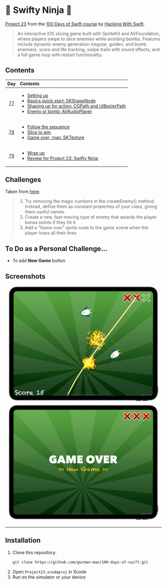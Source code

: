 # 🥷 Swifty Ninja 🥷

[Project 23](https://www.hackingwithswift.com/read/23/overview) from the [100 Days of Swift course](https://www.hackingwithswift.com/100) by [Hacking With Swift](https://www.hackingwithswift.com/).

>An interactive iOS slicing game built with SpriteKit and AVFoundation, where players swipe to slice enemies while avoiding bombs. Features include dynamic enemy generation (regular, golden, and bomb enemies), score and life tracking, swipe trails with sound effects, and a full game loop with restart functionality.

## Contents

|                      Day                      | Contents                                                                                                                                                                                                                                                                                                                                                            |
|:---------------------------------------------:|:--------------------------------------------------------------------------------------------------------------------------------------------------------------------------------------------------------------------------------------------------------------------------------------------------------------------------------------------------------------------|
| [77](https://www.hackingwithswift.com/100/77) | <ul><li>[Setting up](https://www.hackingwithswift.com/read/23/1/setting-up)</li><li>[Basics quick start: SKShapeNode](https://www.hackingwithswift.com/read/23/2)</li><li>[Shaping up for action: CGPath and UIBezierPath](https://www.hackingwithswift.com/read/23/3)</li><li>[Enemy or bomb: AVAudioPlayer](https://www.hackingwithswift.com/read/23/4)</li></ul> |
| [78](https://www.hackingwithswift.com/100/78) | <ul><li>[Follow the sequence](https://www.hackingwithswift.com/read/23/5)</li><li>[Slice to win](https://www.hackingwithswift.com/read/23/6)</li><li>[Game over, man: SKTexture](https://www.hackingwithswift.com/read/23/7)</li></ul>                                                                                                                              |
| [79](https://www.hackingwithswift.com/100/79) | <ul><li>[Wrap up](https://www.hackingwithswift.com/read/23/8)</li><li>[Review for Project 23: Swifty Ninja](https://www.hackingwithswift.com/review/hws/project-23-swifty-ninja)</li></ul>                                                                                                                                                                          |


## Challenges

Taken from [here](https://www.hackingwithswift.com/read/23/8):

>1. Try removing the magic numbers in the createEnemy() method. Instead, define them as constant properties of your class, giving them useful names.
>2. Create a new, fast-moving type of enemy that awards the player bonus points if they hit it.
>3. Add a “Game over” sprite node to the game scene when the player loses all their lives.

## To Do as a Personal Challenge...

- To add **New Game** button

## Screenshots

<div align="center">
  <img src="./Screenshots/1.png" alt="Main screen" width="490">
  <img src="./Screenshots/2.png" alt="Game over screen" width="490">
</div>

---

## Installation

1. Clone this repository:  
   ```bash
   git clone https://github.com/gurman-man/100-days-of-swift.git
   ```
2. Open `Project23.xcodeproj` in Xcode
3. Run on the simulator or your device

